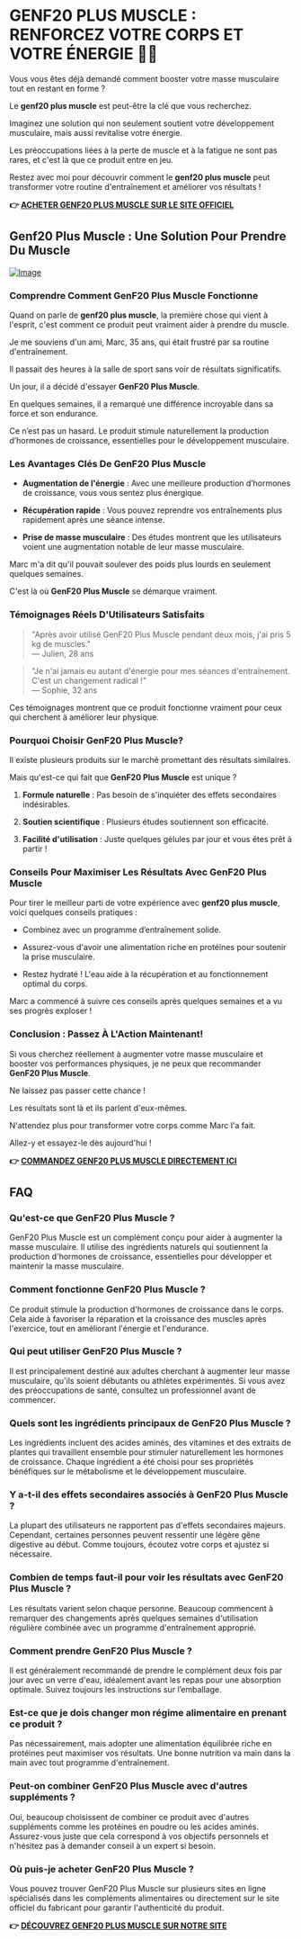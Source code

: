 # GENF20 PLUS MUSCLE : RENFORCEZ VOTRE CORPS ET VOTRE ÉNERGIE 💪✨

Vous vous êtes déjà demandé comment booster votre masse musculaire tout en restant en forme ? 

Le **genf20 plus muscle** est peut-être la clé que vous recherchez. 

Imaginez une solution qui non seulement soutient votre développement musculaire, mais aussi revitalise votre énergie. 

Les préoccupations liées à la perte de muscle et à la fatigue ne sont pas rares, et c'est là que ce produit entre en jeu. 

Restez avec moi pour découvrir comment le **genf20 plus muscle** peut transformer votre routine d'entraînement et améliorer vos résultats !



**👉 [ACHETER GENF20 PLUS MUSCLE SUR LE SITE OFFICIEL](https://gchaffi.com/w2Jh2Qhw)**

## Genf20 Plus Muscle : Une Solution Pour Prendre Du Muscle

[![Image](https://www2.sellhealth.com/166/genf20_muscle_4_2.jpg)](https://gchaffi.com/w2Jh2Qhw)

### Comprendre Comment GenF20 Plus Muscle Fonctionne

Quand on parle de **genf20 plus muscle**, la première chose qui vient à l'esprit, c'est comment ce produit peut vraiment aider à prendre du muscle. 

Je me souviens d'un ami, Marc, 35 ans, qui était frustré par sa routine d'entraînement. 

Il passait des heures à la salle de sport sans voir de résultats significatifs.

Un jour, il a décidé d'essayer **GenF20 Plus Muscle**.

En quelques semaines, il a remarqué une différence incroyable dans sa force et son endurance. 

Ce n’est pas un hasard. Le produit stimule naturellement la production d’hormones de croissance, essentielles pour le développement musculaire.

### Les Avantages Clés De GenF20 Plus Muscle

- **Augmentation de l'énergie** : Avec une meilleure production d’hormones de croissance, vous vous sentez plus énergique.
  
- **Récupération rapide** : Vous pouvez reprendre vos entraînements plus rapidement après une séance intense.
  
- **Prise de masse musculaire** : Des études montrent que les utilisateurs voient une augmentation notable de leur masse musculaire.

Marc m'a dit qu'il pouvait soulever des poids plus lourds en seulement quelques semaines. 

C'est là où **GenF20 Plus Muscle** se démarque vraiment.

### Témoignages Réels D'Utilisateurs Satisfaits

> "Après avoir utilisé GenF20 Plus Muscle pendant deux mois, j'ai pris 5 kg de muscles."  
> — Julien, 28 ans

> "Je n'ai jamais eu autant d'énergie pour mes séances d'entraînement. C'est un changement radical !"  
> — Sophie, 32 ans

Ces témoignages montrent que ce produit fonctionne vraiment pour ceux qui cherchent à améliorer leur physique.

### Pourquoi Choisir GenF20 Plus Muscle?

Il existe plusieurs produits sur le marché promettant des résultats similaires. 

Mais qu'est-ce qui fait que **GenF20 Plus Muscle** est unique ? 

1. **Formule naturelle** : Pas besoin de s'inquiéter des effets secondaires indésirables.
   
2. **Soutien scientifique** : Plusieurs études soutiennent son efficacité.
   
3. **Facilité d'utilisation** : Juste quelques gélules par jour et vous êtes prêt à partir !

### Conseils Pour Maximiser Les Résultats Avec GenF20 Plus Muscle

Pour tirer le meilleur parti de votre expérience avec **genf20 plus muscle**, voici quelques conseils pratiques :

- Combinez avec un programme d’entraînement solide.
  
- Assurez-vous d'avoir une alimentation riche en protéines pour soutenir la prise musculaire.
  
- Restez hydraté ! L'eau aide à la récupération et au fonctionnement optimal du corps.

Marc a commencé à suivre ces conseils après quelques semaines et a vu ses progrès exploser !

### Conclusion : Passez À L'Action Maintenant!

Si vous cherchez réellement à augmenter votre masse musculaire et booster vos performances physiques, je ne peux que recommander **GenF20 Plus Muscle**.

Ne laissez pas passer cette chance ! 

Les résultats sont là et ils parlent d'eux-mêmes.

N'attendez plus pour transformer votre corps comme Marc l'a fait.

Allez-y et essayez-le dès aujourd'hui !



**👉 [COMMANDEZ GENF20 PLUS MUSCLE DIRECTEMENT ICI](https://gchaffi.com/w2Jh2Qhw)**

## FAQ

### Qu'est-ce que GenF20 Plus Muscle ?
GenF20 Plus Muscle est un complément conçu pour aider à augmenter la masse musculaire. Il utilise des ingrédients naturels qui soutiennent la production d'hormones de croissance, essentielles pour développer et maintenir la masse musculaire.

### Comment fonctionne GenF20 Plus Muscle ?
Ce produit stimule la production d'hormones de croissance dans le corps. Cela aide à favoriser la réparation et la croissance des muscles après l'exercice, tout en améliorant l'énergie et l'endurance.

### Qui peut utiliser GenF20 Plus Muscle ?
Il est principalement destiné aux adultes cherchant à augmenter leur masse musculaire, qu'ils soient débutants ou athlètes expérimentés. Si vous avez des préoccupations de santé, consultez un professionnel avant de commencer.

### Quels sont les ingrédients principaux de GenF20 Plus Muscle ?
Les ingrédients incluent des acides aminés, des vitamines et des extraits de plantes qui travaillent ensemble pour stimuler naturellement les hormones de croissance. Chaque ingrédient a été choisi pour ses propriétés bénéfiques sur le métabolisme et le développement musculaire.

### Y a-t-il des effets secondaires associés à GenF20 Plus Muscle ?
La plupart des utilisateurs ne rapportent pas d'effets secondaires majeurs. Cependant, certaines personnes peuvent ressentir une légère gêne digestive au début. Comme toujours, écoutez votre corps et ajustez si nécessaire.

### Combien de temps faut-il pour voir les résultats avec GenF20 Plus Muscle ?
Les résultats varient selon chaque personne. Beaucoup commencent à remarquer des changements après quelques semaines d'utilisation régulière combinée avec un programme d'entraînement approprié.

### Comment prendre GenF20 Plus Muscle ?
Il est généralement recommandé de prendre le complément deux fois par jour avec un verre d'eau, idéalement avant les repas pour une absorption optimale. Suivez toujours les instructions sur l’emballage.

### Est-ce que je dois changer mon régime alimentaire en prenant ce produit ?
Pas nécessairement, mais adopter une alimentation équilibrée riche en protéines peut maximiser vos résultats. Une bonne nutrition va main dans la main avec tout programme d'entraînement.

### Peut-on combiner GenF20 Plus Muscle avec d'autres suppléments ?
Oui, beaucoup choisissent de combiner ce produit avec d'autres suppléments comme les protéines en poudre ou les acides aminés. Assurez-vous juste que cela correspond à vos objectifs personnels et n'hésitez pas à demander conseil à un expert si besoin.

### Où puis-je acheter GenF20 Plus Muscle ?
Vous pouvez trouver GenF20 Plus Muscle sur plusieurs sites en ligne spécialisés dans les compléments alimentaires ou directement sur le site officiel du fabricant pour garantir l'authenticité du produit.



**👉 [DÉCOUVREZ GENF20 PLUS MUSCLE SUR NOTRE SITE](https://gchaffi.com/w2Jh2Qhw)**